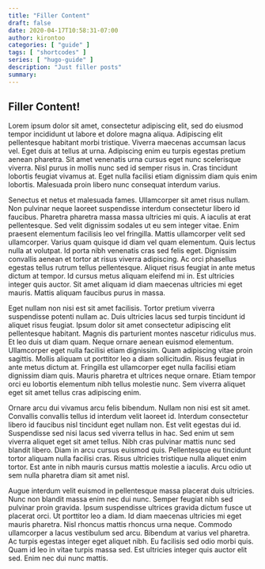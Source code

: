 ```yaml
---
title: "Filler Content"
draft: false
date: 2020-04-17T10:58:31-07:00
author: kirontoo
categories: [ "guide" ]
tags: [ "shortcodes" ]
series: [ "hugo-guide" ]
description: "Just filler posts"
summary:
---
```


## Filler Content!

Lorem ipsum dolor sit amet, consectetur adipiscing elit, sed do eiusmod tempor
incididunt ut labore et dolore magna aliqua. Adipiscing elit pellentesque
habitant morbi tristique. Viverra maecenas accumsan lacus vel. Eget duis at
tellus at urna. Adipiscing enim eu turpis egestas pretium aenean pharetra. Sit
amet venenatis urna cursus eget nunc scelerisque viverra. Nisl purus in mollis
nunc sed id semper risus in. Cras tincidunt lobortis feugiat vivamus at. Eget
nulla facilisi etiam dignissim diam quis enim lobortis. Malesuada proin libero
nunc consequat interdum varius.

Senectus et netus et malesuada fames. Ullamcorper sit amet risus nullam. Non
pulvinar neque laoreet suspendisse interdum consectetur libero id faucibus.
Pharetra pharetra massa massa ultricies mi quis. A iaculis at erat
pellentesque. Sed velit dignissim sodales ut eu sem integer vitae. Enim
praesent elementum facilisis leo vel fringilla. Mattis ullamcorper velit sed
ullamcorper. Varius quam quisque id diam vel quam elementum. Quis lectus nulla
at volutpat. Id porta nibh venenatis cras sed felis eget. Dignissim convallis
aenean et tortor at risus viverra adipiscing. Ac orci phasellus egestas tellus
rutrum tellus pellentesque. Aliquet risus feugiat in ante metus dictum at
tempor. Id cursus metus aliquam eleifend mi in. Est ultricies integer quis
auctor. Sit amet aliquam id diam maecenas ultricies mi eget mauris. Mattis
aliquam faucibus purus in massa.

Eget nullam non nisi est sit amet facilisis. Tortor pretium viverra suspendisse
potenti nullam ac. Duis ultricies lacus sed turpis tincidunt id aliquet risus
feugiat. Ipsum dolor sit amet consectetur adipiscing elit pellentesque
habitant. Magnis dis parturient montes nascetur ridiculus mus. Et leo duis ut
diam quam. Neque ornare aenean euismod elementum. Ullamcorper eget nulla
facilisi etiam dignissim. Quam adipiscing vitae proin sagittis. Mollis aliquam
ut porttitor leo a diam sollicitudin. Risus feugiat in ante metus dictum at.
Fringilla est ullamcorper eget nulla facilisi etiam dignissim diam quis. Mauris
pharetra et ultrices neque ornare. Etiam tempor orci eu lobortis elementum nibh
tellus molestie nunc. Sem viverra aliquet eget sit amet tellus cras adipiscing
enim.

Ornare arcu dui vivamus arcu felis bibendum. Nullam non nisi est sit amet.
Convallis convallis tellus id interdum velit laoreet id. Interdum consectetur
libero id faucibus nisl tincidunt eget nullam non. Est velit egestas dui id.
Suspendisse sed nisi lacus sed viverra tellus in hac. Sed enim ut sem viverra
aliquet eget sit amet tellus. Nibh cras pulvinar mattis nunc sed blandit
libero. Diam in arcu cursus euismod quis. Pellentesque eu tincidunt tortor
aliquam nulla facilisi cras. Risus ultricies tristique nulla aliquet enim
tortor. Est ante in nibh mauris cursus mattis molestie a iaculis. Arcu odio ut
sem nulla pharetra diam sit amet nisl.

Augue interdum velit euismod in pellentesque massa placerat duis ultricies.
Nunc non blandit massa enim nec dui nunc. Semper feugiat nibh sed pulvinar
proin gravida. Ipsum suspendisse ultrices gravida dictum fusce ut placerat
orci. Ut porttitor leo a diam. Id diam maecenas ultricies mi eget mauris
pharetra. Nisl rhoncus mattis rhoncus urna neque. Commodo ullamcorper a lacus
vestibulum sed arcu. Bibendum at varius vel pharetra. Ac turpis egestas integer
eget aliquet nibh. Eu facilisis sed odio morbi quis. Quam id leo in vitae
turpis massa sed. Est ultricies integer quis auctor elit sed. Enim nec dui nunc
mattis.

